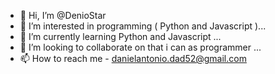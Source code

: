 - 👋 Hi, I’m @DenioStar
- 👀 I’m interested in programming ( Python and Javascript )...
- 🌱 I’m currently learning Python  and Javascript ...
- 💞️ I’m looking to collaborate on that i can as programmer ...
- 📫 How to reach me - danielantonio.dad52@gmail.com

<!---
DenioStar/DenioStar is a ✨ special ✨ repository because its `README.md` (this file) appears on your GitHub profile.
You can click the Preview link to take a look at your changes.
--->
